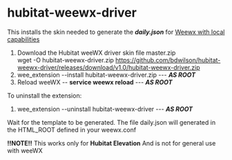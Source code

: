 # hubitat-weewx-driver
This installs the skin needed to generate the **_daily.json_** for [Weewx with local capabilities](https://github.com/bdwilson/hubitat/tree/master/Weewx)

1. Download the Hubitat weeWX driver skin file master.zip<br>
   wget -O hubitat-weewx-driver.zip https://github.com/bdwilson/hubitat-weewx-driver/releases/download/v1.0/hubitat-weewx-driver.zip
1. wee_extension --install hubitat-weewx-driver.zip --- **_AS ROOT_**
1. Reload weeWX -- **service weewx reload** --- **_AS ROOT_**

To uninstall the extension:
1. wee_extension --uninstall hubitat-weewx-driver --- **_AS ROOT_**

Wait for the template to be generated. The file daily.json will generated in the HTML_ROOT defined in your weewx.conf

**!!NOTE!!** This works only for **Hubitat Elevation** And is not for general use with weeWX
